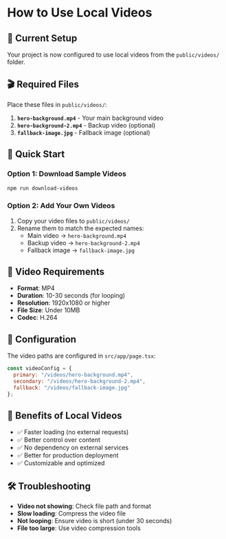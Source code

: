 # How to Use Local Videos

## 📁 Current Setup
Your project is now configured to use local videos from the `public/videos/` folder.

## 🎬 Required Files
Place these files in `public/videos/`:

1. **`hero-background.mp4`** - Your main background video
2. **`hero-background-2.mp4`** - Backup video (optional)
3. **`fallback-image.jpg`** - Fallback image (optional)

## 🚀 Quick Start

### Option 1: Download Sample Videos
```bash
npm run download-videos
```

### Option 2: Add Your Own Videos
1. Copy your video files to `public/videos/`
2. Rename them to match the expected names:
   - Main video → `hero-background.mp4`
   - Backup video → `hero-background-2.mp4`
   - Fallback image → `fallback-image.jpg`

## 📝 Video Requirements
- **Format**: MP4
- **Duration**: 10-30 seconds (for looping)
- **Resolution**: 1920x1080 or higher
- **File Size**: Under 10MB
- **Codec**: H.264

## 🔧 Configuration
The video paths are configured in `src/app/page.tsx`:

```javascript
const videoConfig = {
  primary: "/videos/hero-background.mp4",
  secondary: "/videos/hero-background-2.mp4", 
  fallback: "/videos/fallback-image.jpg"
};
```

## 🎯 Benefits of Local Videos
- ✅ Faster loading (no external requests)
- ✅ Better control over content
- ✅ No dependency on external services
- ✅ Better for production deployment
- ✅ Customizable and optimized

## 🛠️ Troubleshooting
- **Video not showing**: Check file path and format
- **Slow loading**: Compress the video file
- **Not looping**: Ensure video is short (under 30 seconds)
- **File too large**: Use video compression tools




